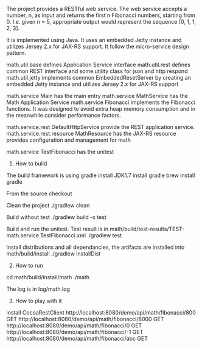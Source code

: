The project provides a RESTful web service.
The web service accepts a number, n, as input and returns the first n Fibonacci numbers, 
starting from 0. I.e. given n  = 5, appropriate output would represent the sequence [0, 1, 1, 2, 3]. 

It is implemented using Java. It uses an embedded Jetty instance and
utilizes Jersey 2.x for JAX-RS support. 
It follow the micro-service design pattern.

math.util.base defines Application Service interface
math.util.rest defines common REST interface and some utility class for json and http respond
math.util.jetty implements common EmbeddedResetServer by creating an embedded Jetty instance and
utilizes Jersey 2.x for JAX-RS support  

math.service Main has the main entry
math.service MathService has the Math Application Service
math.service Fibonacci implements the Fibonacci functions. It was designed to avoid extra heap memory consumption and in the meanwhile consider performance factors.

math.service.rest DefaultHttpService provide the REST application service.   
math.service.rest.resource MathResource has the JAX-RS resource provides configuration and management for math 

math.service TestFibonacci has the unitest

1. How to build

The build framework is using gradle
install JDK1.7
install gradle
  brew install gradle

From the source checkout

Clean the project
./gradlew clean

Build without test
./gradlew build -x test

Build and run the unitest. Test result is in math/build/test-results/TEST-math.service.TestFibonacci.xml
./gradlew test

Install distributions and all dependancies, the artifacts are installed into math/build/install
./gradlew installDist

2. How to run

cd math/build/install/math
./math

The log is in log/math.log

3. How to play with it

install CocoaRestClient
http://localhost:8080/demo/api/math/fibonacci/800 GET
http://localhost:8080/demo/api/math/fibonacci/8000 GET
http://localhost:8080/demo/api/math/fibonacci/0 GET
http://localhost:8080/demo/api/math/fibonacci/-1 GET
http://localhost:8080/demo/api/math/fibonacci/abc GET
